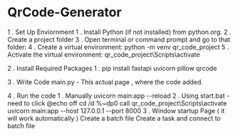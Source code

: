 # QrCode-Generator
1 . Set Up Enviornment
	1 . Install Python (if not installed) from python.org.
	2 . Create a project folder
	3 . Open terminal or command prompt and go to that folder:
	4 . Create a virtual environment:
			  python -m venv qr_code_project
	5 . Activate the virtual environment:
			  qr_code_project\Scripts\activate
     
2 . Install Required Packages
  1 . pip install fastapi uvicorn pillow qrcode

3 . Write Code
    main.py - This actual page , where the code added.

4 . Run the code
  1 . Manually
    uvicorn main:app --reload
  2 . Using start.bat - need to click
    @echo off
    cd /d %~dp0
    call qr_code_project\Scripts\activate
    uvicorn main:app --host 127.0.0.1 --port 8000
  3 . Window startup Page ( it will work automatically )
    Create a batch file
    Create a task and connect to batch file


